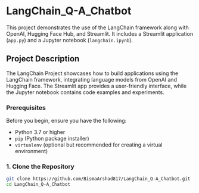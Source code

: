 # LangChain_Q-A_Chatbot
This project demonstrates the use of the LangChain framework along with OpenAI, Hugging Face Hub, and Streamlit. It includes a Streamlit application (`app.py`) and a Jupyter notebook (`langchain.ipynb`).

## Project Description
The LangChain Project showcases how to build applications using the LangChain framework, integrating language models from OpenAI and Hugging Face. The Streamlit app provides a user-friendly interface, while the Jupyter notebook contains code examples and experiments.

### Prerequisites

Before you begin, ensure you have the following:

- Python 3.7 or higher
- `pip` (Python package installer)
- `virtualenv` (optional but recommended for creating a virtual environment)

### 1. Clone the Repository

```bash
git clone https://github.com/BismaArshad817/LangChain_Q-A_Chatbot.git
cd LangChain_Q-A_Chatbot
